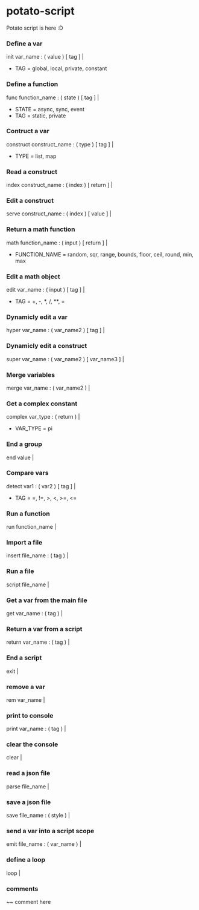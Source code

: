 # potato-script
Potato script is here :D

### Define a var
init var_name : ( value ) [ tag ] |
* TAG = global, local, private, constant

### Define a function
func function_name : ( state ) [ tag ] |
* STATE = async, sync, event
* TAG = static, private

### Contruct a var
construct construct_name : ( type ) [ tag ] |
* TYPE = list, map

### Read a construct
index construct_name : ( index ) [ return ] |

### Edit a construct
serve construct_name : ( index ) [ value ] |

### Return a math function
math function_name : ( input ) [ return ] |
* FUNCTION_NAME = random, sqr, range, bounds, floor, ceil, round, min, max

### Edit a math object
edit var_name : ( input ) [ tag ] |
* TAG = +, -, *, /, **, =

### Dynamicly edit a var
hyper var_name : ( var_name2 ) [ tag ] |

### Dynamicly edit a construct
super var_name : ( var_name2 ) [ var_name3 ] |

### Merge variables
merge var_name : ( var_name2 ) |

### Get a complex constant
complex var_type : ( return ) |
* VAR_TYPE = pi

### End a group
end value |

### Compare vars
detect var1 : ( var2 ) [ tag ] |
* TAG = =, !=, >, <, >=, <=

### Run a function
run function_name |

### Import a file
insert file_name : ( tag ) |

### Run a file
script file_name |

### Get a var from the main file
get var_name : ( tag ) |

### Return a var from a script
return var_name : ( tag ) |

### End a script
exit |

### remove a var
rem var_name |

### print to console
print var_name : ( tag ) |

### clear the console
clear |

### read a json file
parse file_name |

### save a json file
save file_name : ( style ) |

### send a var into a script scope
emit file_name : ( var_name ) |

### define a loop
loop |

### comments
~~ comment here
